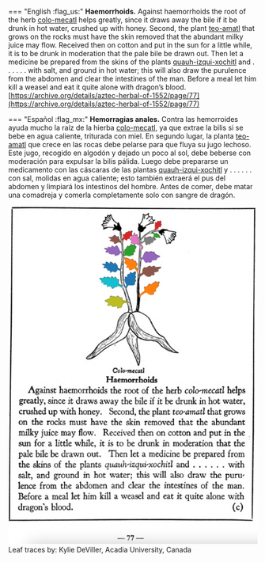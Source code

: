 
=== "English :flag_us:"
    **Haemorrhoids.** Against haemorrhoids the root of the herb [colo-mecatl](Colo-mecatl.md) helps greatly, since it draws away the bile if it be drunk in hot water, crushed up with honey. Second, the plant [teo-amatl](Teo-amatl.md) that grows on the rocks must have the skin removed that the abundant milky juice may flow. Received then on cotton and put in the sun for a little while, it is to be drunk in moderation that the pale bile be drawn out. Then let a medicine be prepared from the skins of the plants [quauh-izqui-xochitl](Quauh-izqui-xochitl.md) and . . . . . . with salt, and ground in hot water; this will also draw the purulence from the abdomen and clear the intestines of the man. Before a meal let him kill a weasel and eat it quite alone with dragon’s blood.  
    [https://archive.org/details/aztec-herbal-of-1552/page/77](https://archive.org/details/aztec-herbal-of-1552/page/77)  


=== "Español :flag_mx:"
    **Hemorragias anales.** Contra las hemorroides ayuda mucho la raíz de la hierba [colo-mecatl](Colo-mecatl.md), ya que extrae la bilis si se bebe en agua caliente, triturada con miel. En segundo lugar, la planta [teo-amatl](Teo-amatl.md) que crece en las rocas debe pelarse para que fluya su jugo lechoso. Este jugo, recogido en algodón y dejado un poco al sol, debe beberse con moderación para expulsar la bilis pálida. Luego debe prepararse un medicamento con las cáscaras de las plantas [quauh-izqui-xochitl](Quauh-izqui-xochitl.md) y . . . . . . con sal, molidas en agua caliente; esto también extraerá el pus del abdomen y limpiará los intestinos del hombre. Antes de comer, debe matar una comadreja y comerla completamente solo con sangre de dragón.  


![K_p077.png](assets/K_p077.png)  
Leaf traces by: Kylie DeViller, Acadia University, Canada  
